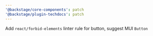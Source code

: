 ```yaml
---
'@backstage/core-components': patch
'@backstage/plugin-techdocs': patch
---
```


Add `react/forbid-elements` linter rule for button, suggest MUI `Button`
